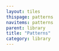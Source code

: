 ```yaml
---
layout: tiles
thispage: patterns
navitems: patterns
parent: library
title: "Patterns"
category: library
---
```

